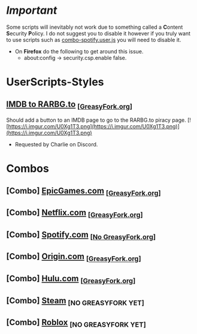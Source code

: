 # **_Important_**
Some scripts will inevitably not work due to something called a **C**ontent **S**ecurity **P**olicy.
I do not suggest you to disable it however if you truly want to use scripts such as [combo-spotify.user.js](combo-spotify.user.js) you will need to disable it.
* On **Firefox** do the following to get around this issue.
  - about:config -> security.csp.enable false.

# UserScripts-Styles
## [IMDB to RARBG.to](imdb-to-rarbg.to.user.js) <sub>[[GreasyFork.org](https://greasyfork.org/en/scripts/388948-imdb-to-rarbg-to)]</sub>
Should add a button to an IMDB page to go to the RARBG.to piracy page.
[![https://i.imgur.com/U0Xg1T3.png](https://i.imgur.com/U0Xg1T3.png)](https://i.imgur.com/U0Xg1T3.png)
- Requested by Charlie on Discord.

# Combos
## \[Combo\] [EpicGames.com](combo-epicgames.user.js) <sub>\[[GreasyFork.org](https://greasyfork.org/en/scripts/389598-combo-epicgames)\]</sub>
## \[Combo\] [Netflix.com](combo-netflix.user.js) <sub>\[[GreasyFork.org](https://greasyfork.org/en/scripts/389599-combo-netflix)\]</sub>
## \[Combo\] [Spotify.com](combo-spotify.user.js) <sub>\[[No GreasyFork.org](https://i.imgur.com/O1kzeHF.png)\]</sub>
## \[Combo\] [Origin.com](combo-origin.user.js) <sub>\[[GreasyFork.org](https://greasyfork.org/en/scripts/389600-combo-origin)\]</sub>
## \[Combo\] [Hulu.com](combo-hulu.user.js) <sub>\[[GreasyFork.org](https://greasyfork.org/en/scripts/389616-combo-hulu)\]</sub>
## \[Combo\] [Steam](combo-steam.user.js) <sub>\[NO GREASYFORK YET\]</sub>
## \[Combo\] [Roblox](combo-roblox.user.js) <sub>\[NO GREASYFORK YET\]</sub>